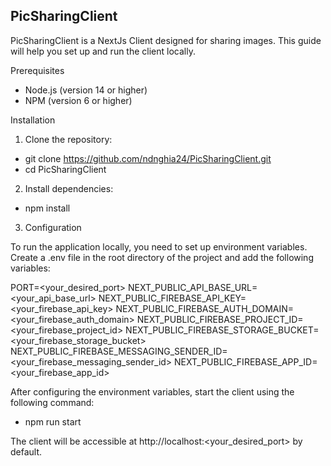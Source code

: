 ## PicSharingClient

PicSharingClient is a NextJs Client designed for sharing images. This guide will help you set up and run the client locally.

Prerequisites
- Node.js (version 14 or higher)
- NPM (version 6 or higher)

Installation

1. Clone the repository:

- git clone https://github.com/ndnghia24/PicSharingClient.git
- cd PicSharingClient

2. Install dependencies:

- npm install

3. Configuration

To run the application locally, you need to set up environment variables. Create a .env file in the root directory of the project and add the following variables:

PORT=<your_desired_port>
NEXT_PUBLIC_API_BASE_URL=<your_api_base_url>
NEXT_PUBLIC_FIREBASE_API_KEY=<your_firebase_api_key>
NEXT_PUBLIC_FIREBASE_AUTH_DOMAIN=<your_firebase_auth_domain>
NEXT_PUBLIC_FIREBASE_PROJECT_ID=<your_firebase_project_id>
NEXT_PUBLIC_FIREBASE_STORAGE_BUCKET=<your_firebase_storage_bucket>
NEXT_PUBLIC_FIREBASE_MESSAGING_SENDER_ID=<your_firebase_messaging_sender_id>
NEXT_PUBLIC_FIREBASE_APP_ID=<your_firebase_app_id>

After configuring the environment variables, start the client using the following command:

 - npm run start

The client will be accessible at http://localhost:<your_desired_port> by default.